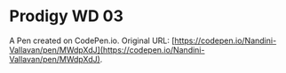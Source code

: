 # Prodigy WD 03

A Pen created on CodePen.io. Original URL: [https://codepen.io/Nandini-Vallavan/pen/MWdpXdJ](https://codepen.io/Nandini-Vallavan/pen/MWdpXdJ).



